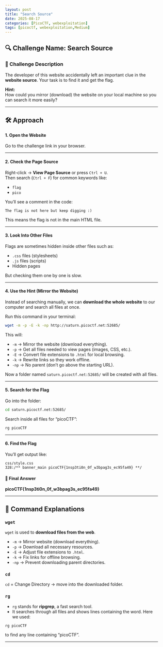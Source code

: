 ```yaml
---
layout: post
title: "Search Source"
date: 2025-08-17
categories: [PicoCTF, webexploitation]
tags: [picoctf, webexploitation,Medium]
---
```

## 🔍 Challenge Name: Search Source

### 📌 Challenge Description
The developer of this website accidentally left an important clue in the **website source**. Your task is to find it and get the flag.

**Hint:**  
How could you mirror (download) the website on your local machine so you can search it more easily?

---

## 🛠️ Approach

#### 1. Open the Website
Go to the challenge link in your browser.

---

#### 2. Check the Page Source
Right-click → **View Page Source** or press `Ctrl + U`.  
Then search (`Ctrl + F`) for common keywords like:
- `flag`
- `pico`

You’ll see a comment in the code:
```
The flag is not here but keep digging :)
```
This means the flag is not in the main HTML file.

---

#### 3. Look Into Other Files
Flags are sometimes hidden inside other files such as:
- `.css` files (stylesheets)  
- `.js` files (scripts)  
- Hidden pages  

But checking them one by one is slow.

---

#### 4. Use the Hint (Mirror the Website)
Instead of searching manually, we can **download the whole website** to our computer and search all files at once.

Run this command in your terminal:
```bash
wget -m -p -E -k -np http://saturn.picoctf.net:52685/
```

This will:
- `-m` → Mirror the website (download everything).  
- `-p` → Get all files needed to view pages (images, CSS, etc.).  
- `-E` → Convert file extensions to `.html` for local browsing.  
- `-k` → Rewrite links so they work offline.  
- `-np` → No parent (don’t go above the starting URL).  

Now a folder named `saturn.picoctf.net:52685/` will be created with all files.

---

#### 5. Search for the Flag
Go into the folder:
```bash
cd saturn.picoctf.net:52685/
```

Search inside all files for “picoCTF”:
```bash
rg picoCTF
```

---

#### 6. Find the Flag
You’ll get output like:
```
css/style.css
328:/** banner_main picoCTF{1nsp3ti0n_0f_w3bpag3s_ec95fa49} **/
```

#### 🏁 Final Answer
**picoCTF{1nsp3ti0n_0f_w3bpag3s_ec95fa49}**

---

## 📖 Command Explanations

### `wget`
`wget` is used to **download files from the web**.
- `-m` → Mirror website (download everything).  
- `-p` → Download all necessary resources.  
- `-E` → Adjust file extensions to `.html`.  
- `-k` → Fix links for offline browsing.  
- `-np` → Prevent downloading parent directories.

### `cd`
`cd` = Change Directory → move into the downloaded folder.

### `rg` 
- `rg` stands for **ripgrep**, a fast search tool.  
- It searches through all files and shows lines containing the word.
Here we used:
```bash
rg picoCTF
```
to find any line containing “picoCTF”.

---

